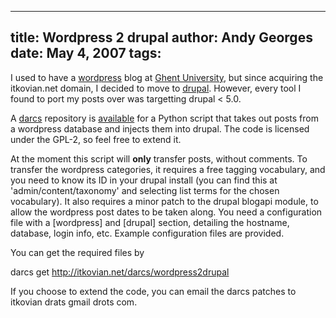 -----
title:  Wordpress 2 drupal
author: Andy Georges
date: May 4, 2007
tags: 
-----







I used to have a [wordpress](http://wordpress.org/) blog at [Ghent
University](http://ugent.be/), but since acquiring the itkovian.net
domain, I decided to move to [drupal](http://drupal.org/). However,
every tool I found to port my posts over was targetting drupal < 5.0.


A [darcs](http://darcs.org/) repository is
[available](http://itkovian.net/darcs/wordpress2drupal) for a Python
script that takes out posts from a wordpress database and injects them
into drupal. The code is licensed under the GPL-2, so feel free to
extend it.


At the moment this script will **only** transfer posts, without
comments. To transfer the wordpress categories, it requires a free
tagging vocabulary, and you need to know its ID in your drupal install
(you can find this at 'admin/content/taxonomy' and selecting list terms
for the chosen vocabulary). It also requires a minor patch to the drupal
blogapi module, to allow the wordpress post dates to be taken along. You
need a configuration file with a [wordpress] and [drupal] section,
detailing the hostname, database, login info, etc. Example configuration
files are provided.


You can get the required files by


darcs get http://itkovian.net/darcs/wordpress2drupal


If you choose to extend the code, you can email the darcs patches to
itkovian drats gmail drots com.





